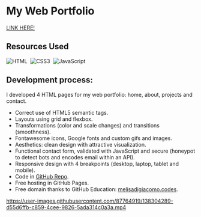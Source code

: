 # My Web Portfolio

[LINK HERE!](https://melisadigiacomo.codes/)

## Resources Used
![HTML](https://img.shields.io/badge/HTML5-E34F26?style=for-the-badge&logo=html5&logoColor=white)&nbsp;
![CSS3](https://img.shields.io/badge/CSS3-00599C?style=for-the-badge&logo=CSS3&logoColor=white)&nbsp;
![JavaScript](https://img.shields.io/badge/Javascript-f7df1e?style=for-the-badge&logo=javascript&logoColor=black)&nbsp;  


## Development process:
I developed 4 HTML pages for my web portfolio: home, about, projects and contact. 
* Correct use of HTML5 semantic tags.
* Layouts using grid and flexbox.
* Transformations (color and scale changes) and transitions (smoothness).
* Fontawesome icons, Google fonts and custom gifs and images.
* Aesthetics: clean design with attractive visualization.
* Functional contact form, validated with JavaScript and secure (honeypot to detect bots and encodes email within an API).
* Responsive design with 4 breakpoints (desktop, laptop, tablet and mobile).
* Code in [GitHub Repo](https://github.com/melisadigiacomo/melisadigiacomo-portfolio).
* Free hosting in GitHub Pages.
* Free domain thanks to GitHub Education: [melisadigiacomo.codes](https://melisadigiacomo.codes/).  


https://user-images.githubusercontent.com/87764919/138304289-d55d6ffb-c859-4cee-9826-5ada314c0a3a.mp4
